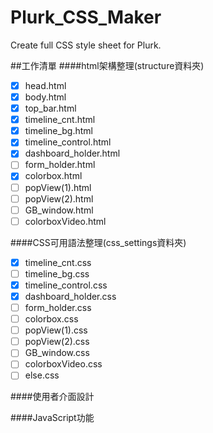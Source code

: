 # Plurk_CSS_Maker
Create full CSS style sheet for Plurk.

##工作清單
####html架構整理(structure資料夾)
- [x] head.html
- [x] body.html
- [x] top_bar.html
- [x] timeline_cnt.html
- [x] timeline_bg.html
- [x] timeline_control.html
- [x] dashboard_holder.html
- [ ] form_holder.html
- [x] colorbox.html
- [ ] popView(1).html
- [ ] popView(2).html
- [ ] GB_window.html
- [ ] colorboxVideo.html

####CSS可用語法整理(css_settings資料夾)
- [x] timeline_cnt.css
- [ ] timeline_bg.css
- [x] timeline_control.css
- [x] dashboard_holder.css
- [ ] form_holder.css
- [ ] colorbox.css
- [ ] popView(1).css
- [ ] popView(2).css
- [ ] GB_window.css
- [ ] colorboxVideo.css
- [ ] else.css

####使用者介面設計

####JavaScript功能

